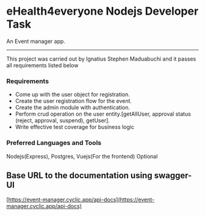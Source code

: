 # eHealth4everyone Nodejs Developer Task

An Event manager app.
___
This project was carried out by Ignatius Stephen Maduabuchi and it passes all requirements listed  below

### Requirements
* Come up with the user object for registration.
* Create the user registration flow for the event.
* Create the admin module with authentication.
* Perform crud operation on the user entity.[getAllUser, approval status (reject, approval, suspend), getUser].
* Write effective test coverage for business logic

### Preferred Languages and Tools

Nodejs(Express), Postgres, Vuejs(For the frontend) Optional

## Base URL to the documentation using swagger-UI
[https://event-manager.cyclic.app/api-docs](https://event-manager.cyclic.app/api-docs)
